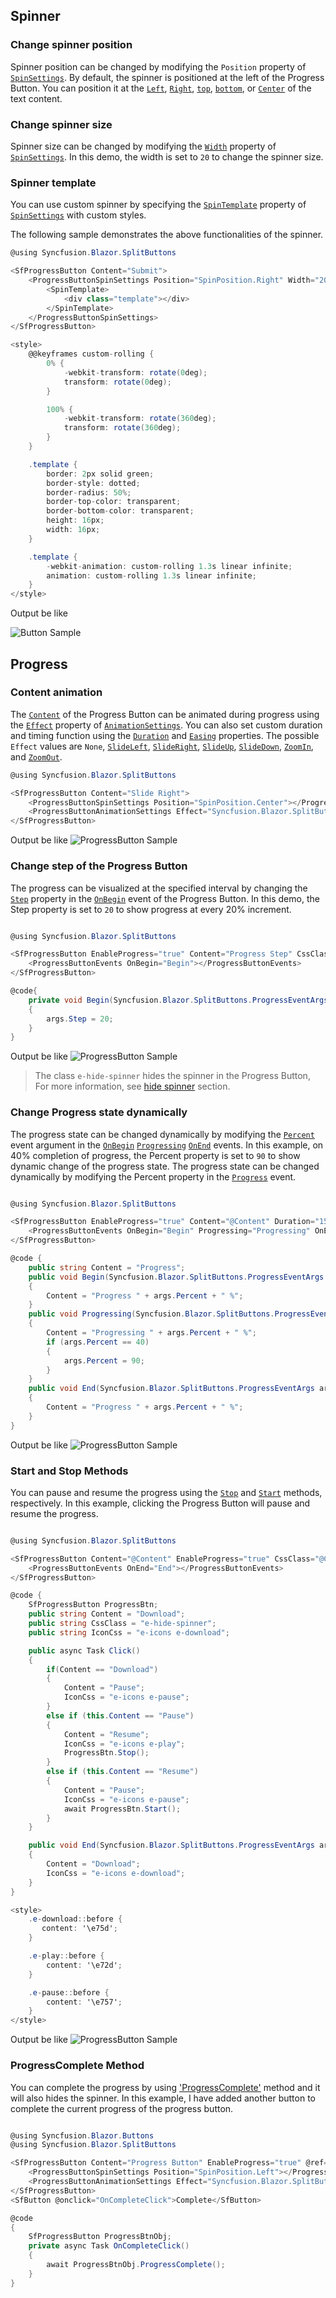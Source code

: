 <!-- markdownlint-disable MD002 MD022 -->
## Spinner

### Change spinner position

Spinner position can be changed by modifying the `Position` property of [`SpinSettings`](https://help.syncfusion.com/cr/blazor/Syncfusion.Blazor.SplitButtons.SfProgressButton.html#Syncfusion_Blazor_SplitButtons_SfProgressButton_SpinSettings). By default, the spinner is positioned at the left of the Progress Button. You can position it at the [`Left`](https://help.syncfusion.com/cr/blazor/Syncfusion.Blazor.SplitButtons.SpinPosition.html#Syncfusion_Blazor_SplitButtons_SpinPosition_Left), [`Right`](https://help.syncfusion.com/cr/blazor/Syncfusion.Blazor.SplitButtons.SpinPosition.html#Syncfusion_Blazor_SplitButtons_SpinPosition_Right), [`top`](https://help.syncfusion.com/cr/blazor/Syncfusion.Blazor.SplitButtons.SpinPosition.html#Syncfusion_Blazor_SplitButtons_SpinPosition_Top), [`bottom`](https://help.syncfusion.com/cr/blazor/Syncfusion.Blazor.SplitButtons.SpinPosition.html#Syncfusion_Blazor_SplitButtons_SpinPosition_Bottom), or [`Center`](https://help.syncfusion.com/cr/blazor/Syncfusion.Blazor.SplitButtons.SpinPosition.html#Syncfusion_Blazor_SplitButtons_SpinPosition_Center) of the text content.

### Change spinner size

Spinner size can be changed by modifying the [`Width`](https://help.syncfusion.com/cr/blazor/Syncfusion.Blazor.SplitButtons.ProgressButtonSpinSettings.html#Syncfusion_Blazor_SplitButtons_ProgressButtonSpinSettings_Width) property of [`SpinSettings`](https://help.syncfusion.com/cr/blazor/Syncfusion.Blazor.SplitButtons.SfProgressButton.html#Syncfusion_Blazor_SplitButtons_SfProgressButton_SpinSettings). In this demo, the width is set to `20` to change the spinner size.

### Spinner template

You can use custom spinner by specifying the [`SpinTemplate`](https://help.syncfusion.com/cr/blazor/Syncfusion.Blazor.SplitButtons.ProgressButtonSpinSettings.html#Syncfusion_Blazor_SplitButtons_ProgressButtonSpinSettings_SpinTemplate) property of [`SpinSettings`](https://help.syncfusion.com/cr/blazor/Syncfusion.Blazor.SplitButtons.ProgressButtonSpinSettings.html#properties) with custom styles.

The following sample demonstrates the above functionalities of the spinner.

```csharp
@using Syncfusion.Blazor.SplitButtons

<SfProgressButton Content="Submit">
    <ProgressButtonSpinSettings Position="SpinPosition.Right" Width="20">
        <SpinTemplate>
            <div class="template"></div>
        </SpinTemplate>
    </ProgressButtonSpinSettings>
</SfProgressButton>

<style>
    @@keyframes custom-rolling {
        0% {
            -webkit-transform: rotate(0deg);
            transform: rotate(0deg);
        }

        100% {
            -webkit-transform: rotate(360deg);
            transform: rotate(360deg);
        }
    }

    .template {
        border: 2px solid green;
        border-style: dotted;
        border-radius: 50%;
        border-top-color: transparent;
        border-bottom-color: transparent;
        height: 16px;
        width: 16px;
    }

    .template {
        -webkit-animation: custom-rolling 1.3s linear infinite;
        animation: custom-rolling 1.3s linear infinite;
    }
</style>

```

Output be like

![Button Sample](./images/pb-spinner.png)

## Progress

### Content animation

The [`Content`](https://help.syncfusion.com/cr/blazor/Syncfusion.Blazor.SplitButtons.SfProgressButton.html#Syncfusion_Blazor_SplitButtons_SfProgressButton_Content) of the Progress Button can be animated during progress using the [`Effect`](https://help.syncfusion.com/cr/blazor/Syncfusion.Blazor.SplitButtons.ProgressButtonAnimationSettings.html#Syncfusion_Blazor_SplitButtons_ProgressButtonAnimationSettings_Effect) property
of [`AnimationSettings`](https://help.syncfusion.com/cr/blazor/Syncfusion.Blazor.SplitButtons.SfProgressButton.html#Syncfusion_Blazor_SplitButtons_SfProgressButton_AnimationSettings). You can also set custom duration and timing function using the [`Duration`](https://help.syncfusion.com/cr/blazor/Syncfusion.Blazor.SplitButtons.ProgressButtonAnimationSettings.html#Syncfusion_Blazor_SplitButtons_ProgressButtonAnimationSettings_Duration) and [`Easing`](https://help.syncfusion.com/cr/blazor/Syncfusion.Blazor.SplitButtons.ProgressButtonAnimationSettings.html#Syncfusion_Blazor_SplitButtons_ProgressButtonAnimationSettings_Easing) properties. The possible `Effect` values are `None`, [`SlideLeft`](https://help.syncfusion.com/cr/blazor/Syncfusion.Blazor.SplitButtons.AnimationEffect.html#Syncfusion_Blazor_SplitButtons_AnimationEffect_SlideLeft), [`SlideRight`](https://help.syncfusion.com/cr/blazor/Syncfusion.Blazor.SplitButtons.AnimationEffect.html#Syncfusion_Blazor_SplitButtons_AnimationEffect_SlideRight), [`SlideUp`](https://help.syncfusion.com/cr/blazor/Syncfusion.Blazor.SplitButtons.AnimationEffect.html#Syncfusion_Blazor_SplitButtons_AnimationEffect_SlideUp), [`SlideDown`](https://help.syncfusion.com/cr/blazor/Syncfusion.Blazor.SplitButtons.AnimationEffect.html#Syncfusion_Blazor_SplitButtons_AnimationEffect_SlideDown), [`ZoomIn`](https://help.syncfusion.com/cr/blazor/Syncfusion.Blazor.SplitButtons.AnimationEffect.html#Syncfusion_Blazor_SplitButtons_AnimationEffect_ZoomIn), and [`ZoomOut`](https://help.syncfusion.com/cr/blazor/Syncfusion.Blazor.SplitButtons.AnimationEffect.html#Syncfusion_Blazor_SplitButtons_AnimationEffect_ZoomOut).

```csharp
@using Syncfusion.Blazor.SplitButtons

<SfProgressButton Content="Slide Right">
    <ProgressButtonSpinSettings Position="SpinPosition.Center"></ProgressButtonSpinSettings>
    <ProgressButtonAnimationSettings Effect="Syncfusion.Blazor.SplitButtons.SlideRight" Duration= "400" Easing="Linear"></ProgressButtonAnimationSettings>
</SfProgressButton>

```

Output be like
![ProgressButton Sample](./images/pb-animation.png)

### Change step of the Progress Button

The progress can be visualized at the specified interval by changing the [`Step`](https://help.syncfusion.com/cr/blazor/Syncfusion.Blazor.SplitButtons.ProgressEventArgs.html#Syncfusion_Blazor_SplitButtons_ProgressEventArgs_Step) property in the [`OnBegin`](https://help.syncfusion.com/cr/blazor/Syncfusion.Blazor.SplitButtons.SfProgressButton.html) event of the Progress Button. In this demo, the Step property is set to `20` to show progress at every 20% increment.

```csharp

@using Syncfusion.Blazor.SplitButtons

<SfProgressButton EnableProgress="true" Content="Progress Step" CssClass="e-hide-spinner">
    <ProgressButtonEvents OnBegin="Begin"></ProgressButtonEvents>
</SfProgressButton>

@code{
    private void Begin(Syncfusion.Blazor.SplitButtons.ProgressEventArgs args)
    {
        args.Step = 20;
    }
}

```

Output be like
![ProgressButton Sample](./images/pb-step.png)

> The class `e-hide-spinner` hides the spinner in the Progress Button, For more information, see [hide spinner](./how-to/hide-spinner) section.

### Change Progress state dynamically

The progress state can be changed dynamically by modifying the [`Percent`](https://help.syncfusion.com/cr/blazor/Syncfusion.Blazor.SplitButtons.ProgressEventArgs.html#Syncfusion_Blazor_SplitButtons_ProgressEventArgs_Percent) event argument in the [`OnBegin`](https://help.syncfusion.com/cr/blazor/Syncfusion.Blazor.SplitButtons.ProgressButtonEvents.html#Syncfusion_Blazor_SplitButtons_ProgressButtonEvents_OnBegin) [`Progressing`](https://help.syncfusion.com/cr/blazor/Syncfusion.Blazor.SplitButtons.ProgressButtonEvents.html#Syncfusion_Blazor_SplitButtons_ProgressButtonEvents_Progressing) [`OnEnd`](https://help.syncfusion.com/cr/blazor/Syncfusion.Blazor.SplitButtons.ProgressButtonEvents.html#Syncfusion_Blazor_SplitButtons_ProgressButtonEvents_OnEnd) events. In this example, on 40% completion of progress, the Percent property is set to `90` to show dynamic change of the progress state. The progress state can be changed dynamically by modifying the Percent property in the [`Progress`](https://help.syncfusion.com/cr/blazor/Syncfusion.Blazor.SplitButtons.ProgressButtonEvents.html#Syncfusion_Blazor_SplitButtons_ProgressButtonEvents_Progressing) event.

```csharp

@using Syncfusion.Blazor.SplitButtons

<SfProgressButton EnableProgress="true" Content="@Content" Duration="15000" CssClass="e-hide-spinner">
    <ProgressButtonEvents OnBegin="Begin" Progressing="Progressing" OnEnd="End"></ProgressButtonEvents>
</SfProgressButton>

@code {
    public string Content = "Progress";
    public void Begin(Syncfusion.Blazor.SplitButtons.ProgressEventArgs args)
    {
        Content = "Progress " + args.Percent + " %";
    }
    public void Progressing(Syncfusion.Blazor.SplitButtons.ProgressEventArgs args)
    {
        Content = "Progressing " + args.Percent + " %";
        if (args.Percent == 40)
        {
            args.Percent = 90;
        }
    }
    public void End(Syncfusion.Blazor.SplitButtons.ProgressEventArgs args)
    {
        Content = "Progress " + args.Percent + " %";
    }
}

```

Output be like
![ProgressButton Sample](./images/pb-dynamic.png)

### Start and Stop Methods

You can pause and resume the progress using the [`Stop`](https://help.syncfusion.com/cr/blazor/Syncfusion.Blazor.SplitButtons.SfProgressButton.html#Syncfusion_Blazor_SplitButtons_SfProgressButton_Stop) and [`Start`](https://help.syncfusion.com/cr/blazor/Syncfusion.Blazor.SplitButtons.SfProgressButton.html#Syncfusion_Blazor_SplitButtons_SfProgressButton_Start_System_Nullable_System_Double__) methods, respectively. In this example, clicking the Progress Button will pause and resume the progress.

```csharp

@using Syncfusion.Blazor.SplitButtons

<SfProgressButton Content="@Content" EnableProgress="true" CssClass="@CssClass" IconCss="@IconCss" OnClick="Click" @ref="ProgressBtn">
    <ProgressButtonEvents OnEnd="End"></ProgressButtonEvents>
</SfProgressButton>

@code {
    SfProgressButton ProgressBtn;
    public string Content = "Download";
    public string CssClass = "e-hide-spinner";
    public string IconCss = "e-icons e-download";

    public async Task Click()
    {
        if(Content == "Download")
        {
            Content = "Pause";
            IconCss = "e-icons e-pause";
        }
        else if (this.Content == "Pause")
        {
            Content = "Resume";
            IconCss = "e-icons e-play";
            ProgressBtn.Stop();
        }
        else if (this.Content == "Resume")
        {
            Content = "Pause";
            IconCss = "e-icons e-pause";
            await ProgressBtn.Start();
        }
    }

    public void End(Syncfusion.Blazor.SplitButtons.ProgressEventArgs args)
    {
        Content = "Download";
        IconCss = "e-icons e-download";
    }
}

<style>
    .e-download::before {
       content: '\e75d';
    }

    .e-play::before {
        content: '\e72d';
    }

    .e-pause::before {
        content: '\e757';
    }
</style>

```

Output be like
![ProgressButton Sample](./images/pb-start-stop.png)

### ProgressComplete Method

You can complete the progress by using ['ProgressComplete'](https://help.syncfusion.com/cr/blazor/Syncfusion.Blazor.SplitButtons.SfProgressButton.html#Syncfusion_Blazor_SplitButtons_SfProgressButton_ProgressComplete) method and it will also hides the spinner. In this example, I have added another button to complete the current progress of the progress button.

```csharp

@using Syncfusion.Blazor.Buttons
@using Syncfusion.Blazor.SplitButtons

<SfProgressButton Content="Progress Button" EnableProgress="true" @ref="ProgressBtnObj">
    <ProgressButtonSpinSettings Position="SpinPosition.Left"></ProgressButtonSpinSettings>
    <ProgressButtonAnimationSettings Effect="Syncfusion.Blazor.SplitButtons.SlideRight" Duration="400" Easing="Linear"></ProgressButtonAnimationSettings>
</SfProgressButton>
<SfButton @onclick="OnCompleteClick">Complete</SfButton>

@code
{
    SfProgressButton ProgressBtnObj;
    private async Task OnCompleteClick()
    {
        await ProgressBtnObj.ProgressComplete();
    }
}

```
